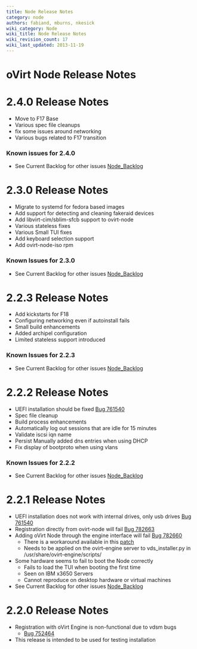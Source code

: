 ```yaml
---
title: Node Release Notes
category: node
authors: fabiand, mburns, nkesick
wiki_category: Node
wiki_title: Node Release Notes
wiki_revision_count: 17
wiki_last_updated: 2013-11-19
---
```


# oVirt Node Release Notes

# 2.4.0 Release Notes

*   Move to F17 Base
*   Various spec file cleanups
*   fix some issues around networking
*   Various bugs related to F17 transition

### Known issues for 2.4.0

*   See Current Backlog for other issues [Node_Backlog](Node_Backlog)

# 2.3.0 Release Notes

*   Migrate to systemd for fedora based images
*   Add support for detecting and cleaning fakeraid devices
*   Add libvirt-cim/sblim-sfcb support to ovirt-node
*   Various stateless fixes
*   Various Small TUI fixes
*   Add keyboard selection support
*   Add ovirt-node-iso rpm

### Known Issues for 2.3.0

*   See Current Backlog for other issues [Node_Backlog](Node_Backlog)

# 2.2.3 Release Notes

*   Add kickstarts for F18
*   Configuring networking even if autoinstall fails
*   Small build enhancements
*   Added archipel configuration
*   Limited stateless support introduced

### Known Issues for 2.2.3

*   See Current Backlog for other issues [Node_Backlog](Node_Backlog)

# 2.2.2 Release Notes

*   UEFI installation should be fixed [Bug 761540](https://bugzilla.redhat.com/show_bug.cgi?id=761540)
*   Spec file cleanup
*   Build process enhancements
*   Automatically log out sessions that are idle for 15 minutes
*   Validate iscsi iqn name
*   Persist Manually added dns entries when using DHCP
*   Fix display of bootproto when using vlans

### Known Issues for 2.2.2

*   See Current Backlog for other issues [Node_Backlog](Node_Backlog)

# 2.2.1 Release Notes

*   UEFI installation does not work with internal drives, only usb drives [Bug 761540](https://bugzilla.redhat.com/show_bug.cgi?id=761540)
*   Registration directly from ovirt-node will fail [Bug 782663](https://bugzilla.redhat.com/show_bug.cgi?id=782663)
*   Adding oVirt Node through the engine interface will fail [Bug 782660](https://bugzilla.redhat.com/show_bug.cgi?id=782660)
    -   There is a workaround available in this [patch](http://gerrit.ovirt.org/#change,1117)
    -   Needs to be applied on the ovirt-engine server to vds_installer.py in /usr/share/ovirt-engine/scripts/
*   Some hardware seems to fail to boot the Node correctly
    -   Fails to load the TUI when booting the first time
    -   Seen on IBM x3650 Servers
    -   Cannot reproduce on desktop hardware or virtual machines
*   See Current Backlog for other issues [Node_Backlog](Node_Backlog)

# 2.2.0 Release Notes

*   Registration with oVirt Engine is non-functional due to vdsm bugs
    -   [Bug 752464](https://bugzilla.redhat.com/show_bug.cgi?id=752464)
*   This release is intended to be used for testing installation
